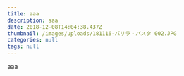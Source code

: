 ```yaml
---
title: aaa
description: aaa
date: 2018-12-08T14:04:38.437Z
thumbnail: /images/uploads/181116-バリラ・パスタ 002.JPG
categories: null
tags: null
---
```

aaa
